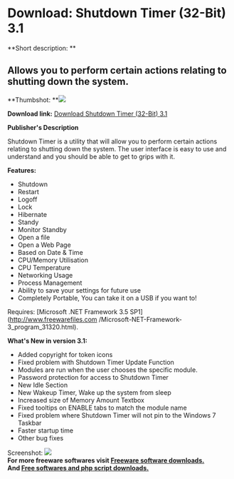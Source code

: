 # Download: Shutdown Timer (32-Bit) 3.1

**Short description: **

## Allows you to perform certain actions relating to shutting down the system.

  
**Thumbshot: **![](http://www.freewarefiles.com/screenshot/shtdwntmr306_md.jpg)   
  
**Download link:** [Download Shutdown Timer (32-Bit) 3.1](http://freesoftwares.boysofts.com/Shutdown-Timer-32-Bit_program_59199.html)  
  

**Publisher's Description**  
  

Shutdown Timer is a utility that will allow you to perform certain actions
relating to shutting down the system. The user interface is easy to use and
understand and you should be able to get to grips with it.

**Features:**

  * Shutdown 
  * Restart 
  * Logoff 
  * Lock 
  * Hibernate 
  * Standy 
  * Monitor Standby 
  * Open a file 
  * Open a Web Page 
  * Based on Date & Time 
  * CPU/Memory Utilisation 
  * CPU Temperature 
  * Networking Usage 
  * Process Management 
  * Ability to save your settings for future use 
  * Completely Portable, You can take it on a USB if you want to! 

Requires: [Microsoft .NET Framework 3.5 SP1](http://www.freewarefiles.com
/Microsoft-NET-Framework-3_program_31320.html).

**What's New in version 3.1:**

  * Added copyright for token icons 
  * Fixed problem with Shutdown Timer Update Function 
  * Modules are run when the user chooses the specific module. 
  * Password protection for access to Shutdown Timer 
  * New Idle Section 
  * New Wakeup Timer, Wake up the system from sleep 
  * Increased size of Memory Amount Textbox 
  * Fixed tooltips on ENABLE tabs to match the module name 
  * Fixed problem where Shutdown Timer will not pin to the Windows 7 Taskbar 
  * Faster startup time 
  * Other bug fixes 

  
  
Screenshot: ![](http://www.freewarefiles.com/screenshot/shtdwntmr306.jpg)  
**For more freeware softwares visit [Freeware software downloads.](http://freesoftwares.boysofts.com/)**   
**And [Free softwares and php script downloads.](http://www.boysofts.com/)**


